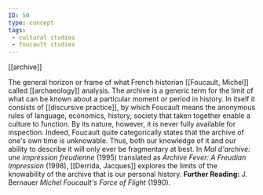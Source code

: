 ```yaml
---
ID: 50
type: concept
tags: 
 - cultural studies
 - foucault studies
---
```


[[archive]]

 The general horizon
or frame of what French historian [[Foucault, Michel]] called
[[archaeology]] analysis.
The archive is a generic term for the limit of what can be known about a
particular moment or period in history. In itself it consists of
[[discursive practice]], by
which Foucault means the anonymous rules of language, economics,
history, society that taken together enable a culture to function. By
its nature, however, it is never fully available for inspection. Indeed,
Foucault quite categorically states that the archive of one's own time
is unknowable. Thus, both our knowledge of it and our ability to
describe it will only ever be fragmentary at best. In *Mal d'archive:
une impression freudienne* (1995) translated as *Archive Fever: A
Freudian Impression* (1998), [[Derrida, Jacques]] explores the
limits of the knowability of the archive that is our personal history.
**Further Reading:** J. Bernauer *Michel Foucault's Force of Flight*
(1990).
